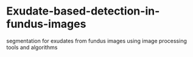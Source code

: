 # Exudate-based-detection-in-fundus-images
segmentation for exudates from fundus images using image processing tools and algorithms
